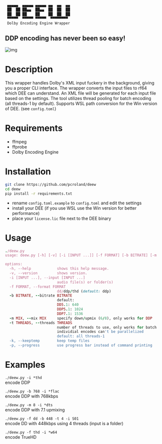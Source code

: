 ```sh
 ▄▄▄▄▄  ▄▄▄▄▄ ▄▄▄▄▄ ▄▄  ▄▄  ▄▄
 ██  ██ ██▄▄  ██▄▄  ██  ██  ██
 ██  ██ ██    ██    ██  ██  ██
 ▀▀▀▀▀  ▀▀▀▀▀ ▀▀▀▀▀  ▀▀▀▀▀▀▀▀
 Dolby Encoding Engine Wrapper
```
## DDP encoding has never been so easy!

![img](https://i.kek.sh/gToEgEcaGFw.gif)

# Description
This wrapper handles Dolby's XML input fuckery in the background, giving you a proper CLI interface. The wrapper converts the input files to rf64 which DEE can understand. An XML file will be generated for each input file based on the settings. The tool utilizes thread pooling for batch encoding (all threads-1 by default). Supports WSL path conversion for the Win version of DEE. (see `config.toml`)

# Requirements
- ffmpeg
- ffprobe
- Dolby Encoding Engine

# Installation
```sh
git clone https://github.com/pcroland/deew
cd deew
pip install -r requirements.txt
```
* rename `config.toml.example` to `config.toml` and edit the settings
* install your DEE (if you use WSL use the Win version for better performance)
* place your `license.lic` file next to the DEE binary

# Usage
```ruby
./deew.py
usage: deew.py [-h] [-v] [-i [INPUT ...]] [-f FORMAT] [-b BITRATE] [-m MIX] [-t THREADS] [-k] [-p]

options:
  -h, --help            shows this help message.
  -v, --version         shows version.
  -i [INPUT ...], --input [INPUT ...]
                        audio file(s) or folder(s)
  -f FORMAT, --format FORMAT
                        dd/ddp/thd (default: ddp)
  -b BITRATE, --bitrate BITRATE
                        default:
                        DD5.1: 640
                        DDP5.1: 1024
                        DDP7.1: 1536
  -m MIX, --mix MIX     specify down/upmix (6/8), only works for DDP
  -t THREADS, --threads THREADS
                        number of threads to use, only works for batch encoding,
                        individial encodes can't be parallelized
                        default: all threads-1
  -k, --keeptemp        keep temp files
  -p, --progress        use progress bar instead of command printing
```
# Examples
`./deew.py -i *thd`\
encode DDP

`./deew.py -b 768 -i *flac`\
encode DDP with 768kbps

`./deew.py -m 8 -i *dts`\
encode DDP with 7.1 upmixing

`./deew.py -f dd -b 448 -t 4 -i S01`\
encode DD with 448kbps using 4 threads (input is a folder)

`./deew.py -f thd -i *w64`\
encode TrueHD
